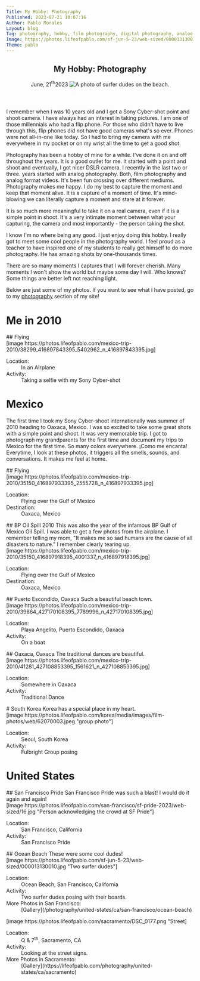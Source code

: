 ```yaml
---
Title: My Hobby: Photography
Published: 2023-07-21 10:07:16
Author: Pablo Morales
Layout: blog
Tag: photography, hobby, film photography, digital photography, analog photography, digital, analog, video, DSLR, moments 
Image: https://photos.lifeofpablo.com/sf-jun-5-23/web-sized/000013130010.jpg
Theme: pablo
---
```

<div markdown="1">
<article class="roboto pb5 ">
  <header class="tc-l ph3 ph4-ns pt4 pt5-ns">
    <h1 class="navy roboto f3 f2-m f-subheadline-l measure lh-title fw1 mt0">My Hobby: Photography</h1>
    <time class="f5 f4-l db fw1 mb4"> June, 21<sup>th</sup>2023</time>
    <img class="w-100 dib measure f3" src="https://photos.lifeofpablo.com/san-diego/DSC_0583-1.png" alt="A photo of surfer dudes on the beach."/>
  </header>
</article>

I remember when I was 10 years old and I got a Sony Cyber-shot point and shoot camera. I have always had an interest in taking pictures. I am one of those millennials who had a flip phone. For those who didn't have to live through this, flip phones did not have good cameras what's so ever. Phones were not all-in-one like today.  So I had to bring my camera with me everywhere in my pocket or on my wrist all the time to get a good shot. 

Photography has been a hobby of mine for a while. I've done it on and off throughout the years. It is a good outlet for me. It started with a point and shoot and eventually, I got nicer DSLR camera. I recently in the last two or three. years started with analog photography. Both, film photography and analog format videos. It's been fun crossing over different mediums. Photography makes me happy. I do my best to capture the moment and keep that moment alive. It is a capture of a moment of time. It's mind-blowing we can literally capture a moment and stare at it forever. 

It is so much more meaningful to take it on a real camera, even if it is a simple point in shoot. It's a very intimate moment between what your capturing, the camera and most importantly - the person taking the shot. 

I know I'm no where being any good. I just enjoy doing this hobby. I really got to meet some cool people in the photography world. I feel proud as a teacher to have inspired one of my students to really get himself to do more photography. He has amazing shots by one-thousands times. 

There are so many moments I captures that I will forever cherish. Many moments I won't show the world but maybe some day I will. Who knows? Some things are better left not reaching light.


Below are just some of my photos. If you want to see what I have posted, go to my [photography](/photography) section of my site!
# Me in 2010
<div class="mw9 center ph3-ns" markdown="1">
## Flying
  <div class="cf ph2-ns">
    <div class="fl w-100 w-50-ns pa2" markdown="1">
[image https://photos.lifeofpablo.com/mexico-trip-2010/38299_416897843395_5402962_n_416897843395.jpg]
</div>
    <div class="fl w-100 w-50-ns pa2">
<dl class="lh-title pa4 mt0">
  <dt class="f6 b">Location:</dt>
  <dd class="ml0">In an AIrplane</dd>
  <dt class="f6 b">Activity:</dt>
  <dd class="ml0">Taking a selfie with my Sony Cyber-shot</dd>
</dl>
</div>
    </div>
  </div>
</div>

# Mexico
The first time I took my Sony Cyber-shoot internationally was summer of 2010 heading to Oaxaca, Mexico. I was so excited to take some great shots with a simple point and shoot. It was very memorable trip. I got to photograph my grandparents for the first time and document my trips to Mexico for the first time. So many colors everywhere. ¡Como me encanta! Everytime, I look at these photos, it triggers all the smells, sounds, and conversations. It makes me feel at home.



<div class="mw9 center ph3-ns" markdown="1">
## Flying
  <div class="cf ph2-ns">
    <div class="fl w-100 w-50-ns pa2" markdown="1">
[image https://photos.lifeofpablo.com/mexico-trip-2010/35150_416897933395_2555728_n_416897933395.jpg]
</div>
    <div class="fl w-100 w-50-ns pa2">
<dl class="lh-title pa4 mt0">
  <dt class="f6 b">Location:</dt>
  <dd class="ml0">Flying over the Gulf of Mexico</dd>
  <dt class="f6 b">Destination:</dt>
  <dd class="ml0">Oaxaca, Mexico</dd>
</dl>
</div>
    </div>
  </div>
</div>


<div class="mw9 center ph3-ns" markdown="1">
## BP Oil Spill 2010
This was also the year of the infamous BP Gulf of Mexico Oil Spill. I was able to get a few photos from the airplane. I remember telling my mom, "It makes me so sad humans are the cause of all disasters to nature." I remember clearly tearing up.
  <div class="cf ph2-ns">
    <div class="fl w-100 w-50-ns pa2" markdown="1">
[image https://photos.lifeofpablo.com/mexico-trip-2010/35150_416897918395_4001337_n_416897918395.jpg]
</div>
    <div class="fl w-100 w-50-ns pa2">
<dl class="lh-title pa4 mt0">
  <dt class="f6 b">Location:</dt>
  <dd class="ml0">Flying over the Gulf of Mexico</dd>
  <dt class="f6 b">Destination:</dt>
  <dd class="ml0">Oaxaca, Mexico</dd>
</dl>
</div>
    </div>
  </div>
</div>


<div class="mw9 center ph3-ns" markdown="1">
## Puerto Escondido, Oaxaca
Such a beautiful beach town.
  <div class="cf ph2-ns">
    <div class="fl w-100 w-50-ns pa2" markdown="1">
[image https://photos.lifeofpablo.com/mexico-trip-2010/39864_427170108395_7789996_n_427170108395.jpg]
</div>
    <div class="fl w-100 w-50-ns pa2">
<dl class="lh-title pa4 mt0">
  <dt class="f6 b">Location:</dt>
  <dd class="ml0">Playa Angelito, Puerto Escondido, Oaxaca</dd>
  <dt class="f6 b">Activity:</dt>
  <dd class="ml0">On a boat</dd>
</dl>
</div>
    </div>
  </div>
</div>


<div class="mw9 center ph3-ns" markdown="1">
## Oaxaca, Oaxaca
The traditional dances are beautiful.
  <div class="cf ph2-ns">
    <div class="fl w-100 w-50-ns pa2" markdown="1">
[image https://photos.lifeofpablo.com/mexico-trip-2010/41281_427108853395_1561621_n_427108853395.jpg]
</div>
    <div class="fl w-100 w-50-ns pa2">
<dl class="lh-title pa4 mt0">
  <dt class="f6 b">Location:</dt>
  <dd class="ml0">Somewhere in Oaxaca</dd>
  <dt class="f6 b">Activity:</dt>
  <dd class="ml0">Traditional Dance</dd>
</dl>
</div>
    </div>
  </div>
</div>


<div class="mw9 center ph3-ns" markdown="1">
# South Korea
Korea has a special place in my heart.
  <div class="cf ph2-ns">
    <div class="fl w-100 w-50-ns pa2" markdown="1">
[image https://photos.lifeofpablo.com/korea/media/images/film-photos/web/62070003.jpeg "group photo"]
</div>
    <div class="fl w-100 w-50-ns pa2">
<dl class="lh-title pa4 mt0">
  <dt class="f6 b">Location:</dt>
  <dd class="ml0">Seoul, South Korea</dd>
  <dt class="f6 b">Activity:</dt>
  <dd class="ml0">Fulbright Group posing</dd>
</dl>
</div>
    </div>
  </div>
</div>

# United States
<div class="mw9 center ph3-ns" markdown="1">
## San Francisco Pride
San Francisco Pride was such a blast! I would do it again and again! 
  <div class="cf ph2-ns">
    <div class="fl w-100 w-50-ns pa2" markdown="1">
[image https://photos.lifeofpablo.com/san-francisco/sf-pride-2023/web-sized/16.jpg "Person acknowledging the crowd at SF Pride"]
</div>
    <div class="fl w-100 w-50-ns pa2">
<dl class="lh-title pa4 mt0">
  <dt class="f6 b">Location:</dt>
  <dd class="ml0">San Francisco, California</dd>
  <dt class="f6 b">Activity:</dt>
  <dd class="ml0">San Francisco Pride</dd>
</dl>
</div>
    </div>
  </div>
</div>

<div class="mw9 center ph3-ns" markdown="1">
## Ocean Beach
These were some cool dudes!
  <div class="cf ph2-ns">
    <div class="fl w-100 w-50-ns pa2" markdown="1">
[image https://photos.lifeofpablo.com/sf-jun-5-23/web-sized/000013130010.jpg "Two surfer dudes"]
</div>
    <div class="fl w-100 w-50-ns pa2">
<dl class="lh-title pa4 mt0">
  <dt class="f6 b">Location:</dt>
  <dd class="ml0">Ocean Beach, San Francisco, California</dd>
  <dt class="f6 b">Activity:</dt>
  <dd class="ml0">Two surfer dudes posing with their boards.</dd>
 <dt class="f6 b">More Photos in San Francisco:</dt>
  <dd class="ml0" markdown="1">[Gallery](/photography/united-states/ca/san-francisco/ocean-beach)</dd
</dl>
</div>
    </div>
  </div>
</div>
</div>

<div class="mw9 center ph3-ns" markdown="1">
  <div class="cf ph2-ns">
    <div class="fl w-100 w-50-ns pa2" markdown="1">
[image https://photos.lifeofpablo.com/sacramento/DSC_0177.png "Street]
</div>
    <div class="fl w-100 w-50-ns pa2">
<dl class="lh-title pa4 mt0">
  <dt class="f6 b">Location:</dt>
  <dd class="ml0">Q & 7<sup>th</sup>, Sacramento, CA</dd>
  <dt class="f6 b">Activity:</dt>
  <dd class="ml0">Looking at the street signs.</dd>
  <dt class="f6 b">More Photos in Sacramento:</dt>
  <dd class="ml0" markdown="1">[Gallery](https://lifeofpablo.com/photography/united-states/ca/sacramento)</dd>
</dl>
</div>
    </div>
  </div>
</div>
<style>
@import "https://pabs.tech/media/css/tachyons.css";
body {
overflow-x: hidden;
}
.full-width {
	left: 50%;
	margin-left: -50vw;
	margin-right: -50vw;
	max-width: 100vw;
	position: relative;
	right: 50%;
	width: 100vw;

.u-photo {
width: 2%;
height: auto;
border-radius: 50%;
}
</style>
